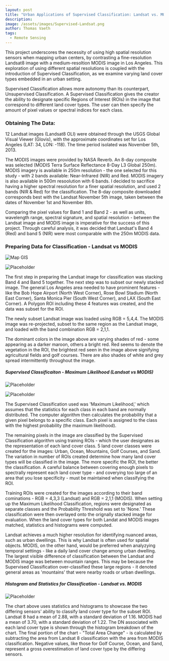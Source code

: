 ```yaml
---
layout: post
title: "Urban Applications of Supervised Classification: Landsat vs. MODIS"
description: 
image: /assets/images/Supervised-Landsat.png
author: Thomas Vaeth
tags: 
  - Remote Sensing
---
```


This project underscores the necessity of using high spatial resolution sensors when mapping urban centers, by contrasting a fine-resolution Landsat8 image with a medium-resoltion MODIS image in Los Angeles. This exploration of using different spatial resolutions is coupled with the introduction of Supervised Classification, as we examine varying land cover types embedded in an urban setting.

Supervised Classification allows more autonomy than its counterpart, Unsupervised Classification. A Supervised Classification gives the creator the ability to designate specific Regions of Interest (ROIs) in the image that correspond to different land cover types. The user can then specify the amount of pixel values or spectral indices for each class.

### Obtaining The Data:

12 Landsat images (Landsat8 OLI) were obtained through the USGS Global Visual Viewer (Glovis), with the approximate coordinates set for Los Angeles (LAT: 34, LON: -118). The time period isolated was November 5th, 2013.

The MODIS images were provided by NASA Reverb. An 8-day composite was selected (MODIS Terra Surface Reflectance 8-Day L3 Global 250m). MODIS imagery is available in 250m resolution - the one selected for this study - with 2 bands available: Near-Infrared (NIR) and Red. MODIS imagery is also available in 500m resoolution with 6 bands. I decided to sacrifice having a higher spectral resolution for a finer spatial resolution, and used 2 bands (NIR & Red) for the classification. The 8-day composite downloaded corresponds best with the Landsat November 5th image, taken between the dates of November 1st and November 8th.

Comparing the pixel values for Band 1 and Band 2 - as well as units, wavelength range, spectral signature, and spatial resolution - between the Landsat image and MODIS image is imperative for the success of this project. Through careful analysis, it was decided that Landsat's Band 4 (Red) and band 5 (NIR) were most comparable with the 250m MODIS data. 

### Preparing Data for Classification - Landsat vs MODIS

![Map GIS](/assets/images/Supervised-Landsat.png)

![Placeholder](/assets/images/Supervised-Modis.png)

The first step in preparing the Landsat image for classification was stacking Band 4 and Band 5 together. The next step was to subset our newly stacked image. The general Los Angeles area needed to have prominent features - like the Bob Hope Airport (North West Corner), Rose Bowl Stadium (North East Corner), Santa Monica Pier (South West Corner), and LAX (South East Corner). A Polygon ROI including these 4 features was created, and the data was subset for the ROI.

The newly subset Landsat image was loaded using RGB = 5,4,4. The MODIS image was re-projected, subset to the same region as the Landsat image, and loaded with the band combination RGB = 2,1,1. 

The dominant colors in the image above are varying shades of red - some appearing as a darker maroon, others a bright red. Red seems to denote the vegetation in the ROI, the brightest red seen in the image above signifying agricultural fields and golf courses. There are also shades of white and grey spread intermittently throughout the image. 

##### Supervised Classificaiton - Maximum Likelihood (Landsat vs MODIS)

![Placeholder](/assets/images/Maximum-Likelihood-Landsat.png)

![Placeholder](/assets/images/Maximum-Likelihood-Modis.png)

The Supervised Classification used was 'Maximum Likelihood,' which assumes that the statistics for each class in each band are normally distributed. The computer algorithm then calculates the probability that a given pixel belongs to a specific class. Each pixel is assigned to the class with the highest probability (the maximum likelihood).

The remaining pixels in the image are classified by the Supervised Classification algorithm using training ROIs - which the user designates as the representation of each land cover class. 5 land cover classes were created for the images: Urban, Ocean, Mountains, Golf Courses, and Sand. The variation in number of ROIs created determine how many land cover types will be classified in the image. The more specific the ROI, the better the classification. A careful balance between covering enough pixels to spectrally represent each land cover type - and coverying too large of an area that you lose specificity - must be maintained when classifying the ROI.

Training ROIs were created for the images according to their band cominations - RGB = 4,3,3 (Landsat) and RGB = 2,1,1 (MODIS). When setting up the Maximum Likelihood Classification, regions were designated as separate classes and the Probability Threshold was set to 'None.' These classification were then overlayed onto the orignally stacked image for evaluation. When the land cover types for both Landat and MODIS images matched, statistics and histograms were computed.

Landsat achieves a much higher resolution for identifying nuanced areas, such as urban dwellings. This is why Landsat is often used for spatial objects. MODIS, on the other hand, would be preferred when analyzying temporal settings - like a daily land cover change among urban dwelling. The largest visible difference of classification between the Landsat and MODIS image was between mountain ranges. This may be because the Supervised Classification over-classified these large regions - it denoted general areas as 'mountains' that were nearby roads or urban dwellings.


##### Histogram and Statistics for Classification - Landsat vs. MODIS

![Placeholder](/assets/images/landsat-vs-modis-stats.png)

The chart above uses statistics and histograms to showcase the two differing sensors' ability to classify land cover type for the subset ROI. Landsat 8 had a mean of 2.88, with a standard deviation of 1.16. MODIS had a mean of 3.70, with a standard deviation of 1.22. The DN associated with each land cover type is shown through the histogram breakdown of the chart. The final portion of the chart - "Total Area Change" - is calculated by subtracting the area from Landsat 8 classification with the area from MODIS classification. Negative values, like those for Golf Course, Ocean, and Sand, represent a gross overestimation of land cover type by the differing sensors.







